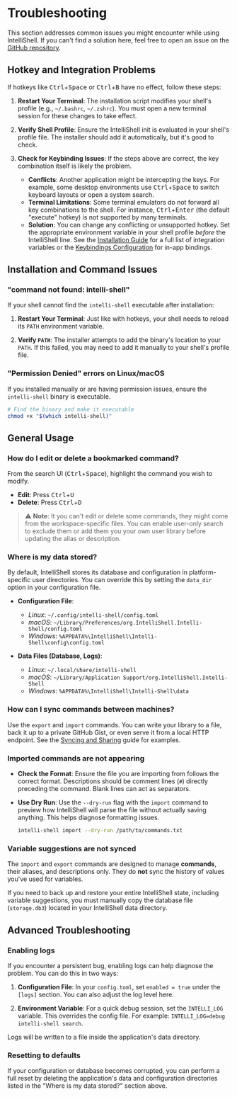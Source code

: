 # Troubleshooting

This section addresses common issues you might encounter while using IntelliShell. If you can't find a solution here,
feel free to open an issue on the [GitHub repository](https://github.com/lasantosr/intelli-shell/issues).

## Hotkey and Integration Problems

If hotkeys like <kbd>Ctrl</kbd>+<kbd>Space</kbd> or <kbd>Ctrl</kbd>+<kbd>B</kbd> have no effect, follow these steps:

1. **Restart Your Terminal**: The installation script modifies your shell's profile (e.g., `~/.bashrc`, `~/.zshrc`).
   You must open a new terminal session for these changes to take effect.

2. **Verify Shell Profile**: Ensure the IntelliShell init is evaluated in your shell's profile file. The installer
   should add it automatically, but it's good to check.

3. **Check for Keybinding Issues**: If the steps above are correct, the key combination itself is likely the problem.
   - **Conflicts**: Another application might be intercepting the keys. For example, some desktop environments use
     <kbd>Ctrl</kbd>+<kbd>Space</kbd> to switch keyboard layouts or open a system search.
   - **Terminal Limitations**: Some terminal emulators do not forward all key combinations to the shell. For instance,
     <kbd>Ctrl</kbd>+<kbd>Enter</kbd> (the default "execute" hotkey) is not supported by many terminals.
   - **Solution**: You can change any conflicting or unsupported hotkey. Set the appropriate environment variable in
     your shell profile _before_ the IntelliShell line. See the [Installation Guide](./guide/installation.md#customizing-keybindings)
     for a full list of integration variables or the [Keybindings Configuration](./configuration/keybindings.md)
     for in-app bindings.

## Installation and Command Issues

### "command not found: intelli-shell"

If your shell cannot find the `intelli-shell` executable after installation:

1. **Restart Your Terminal**: Just like with hotkeys, your shell needs to reload its `PATH` environment variable.

2. **Verify `PATH`**: The installer attempts to add the binary's location to your `PATH`. If this failed, you may
    need to add it manually to your shell's profile file.

### "Permission Denied" errors on Linux/macOS

If you installed manually or are having permission issues, ensure the `intelli-shell` binary is executable.

```sh
# Find the binary and make it executable
chmod +x "$(which intelli-shell)"
```

## General Usage

### How do I edit or delete a bookmarked command?

From the search UI (<kbd>Ctrl</kbd>+<kbd>Space</kbd>), highlight the command you wish to modify.

- **Edit**: Press <kbd>Ctrl</kbd>+<kbd>U</kbd>
- **Delete**: Press <kbd>Ctrl</kbd>+<kbd>D</kbd>

> ⚠️ **Note**: It you can't edit or delete some commands, they might come from the workspace-specific files. You can
> enable user-only search to exclude them or add them you your own user library before updating the alias or description.

### Where is my data stored?

By default, IntelliShell stores its database and configuration in platform-specific user directories. You can override
this by setting the `data_dir` option in your configuration file.

- **Configuration File**:
  - _Linux_: `~/.config/intelli-shell/config.toml`
  - _macOS_: `~/Library/Preferences/org.IntelliShell.Intelli-Shell/config.toml`
  - _Windows_: `%APPDATA%\IntelliShell\Intelli-Shell\config\config.toml`

- **Data Files (Database, Logs)**:
  - _Linux_: `~/.local/share/intelli-shell`
  - _macOS_: `~/Library/Application Support/org.IntelliShell.Intelli-Shell`
  - _Windows_: `%APPDATA%\IntelliShell\Intelli-Shell\data`

### How can I sync commands between machines?

Use the `export` and `import` commands. You can write your library to a file, back it up to a private GitHub Gist, or
even serve it from a local HTTP endpoint. See the [Syncing and Sharing](./guide/syncing.md) guide for examples.

### Imported commands are not appearing

- **Check the Format**: Ensure the file you are importing from follows the correct format. Descriptions should be
  comment lines (`#`) directly preceding the command. Blank lines can act as separators.
- **Use Dry Run**: Use the `--dry-run` flag with the `import` command to preview how IntelliShell will parse the file
  without actually saving anything. This helps diagnose formatting issues.

  ```sh
  intelli-shell import --dry-run /path/to/commands.txt
  ```

### Variable suggestions are not synced

The `import` and `export` commands are designed to manage **commands**, their aliases, and descriptions only. They do
**not** sync the history of values you've used for variables.

If you need to back up and restore your entire IntelliShell state, including variable suggestions, you must manually
copy the database file (`storage.db3`) located in your IntelliShell data directory.

## Advanced Troubleshooting

### Enabling logs

If you encounter a persistent bug, enabling logs can help diagnose the problem. You can do this in two ways:

1. **Configuration File**: In your `config.toml`, set `enabled = true` under the `[logs]` section. You can also adjust
    the log level here.

2. **Environment Variable**: For a quick debug session, set the `INTELLI_LOG` variable. This overrides the config file. For
    example: `INTELLI_LOG=debug intelli-shell search`.

Logs will be written to a file inside the application's data directory.

### Resetting to defaults

If your configuration or database becomes corrupted, you can perform a full reset by deleting the application's data
and configuration directories listed in the "Where is my data stored?" section above.
